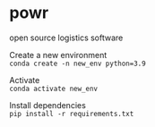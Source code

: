 # powr
open source logistics software

Create a new environment<br>
```conda create -n new_env python=3.9```

Activate<br>
```conda activate new_env```

Install dependencies<br>
```pip install -r requirements.txt```
